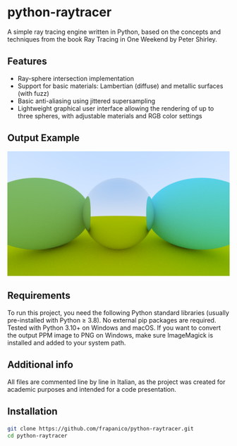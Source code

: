 # python-raytracer
A simple ray tracing engine written in Python, based on the concepts and techniques from the book Ray Tracing in One Weekend by Peter Shirley.

## Features
- Ray-sphere intersection implementation
- Support for basic materials: Lambertian (diffuse) and metallic surfaces (with fuzz)
- Basic anti-aliasing using jittered supersampling
- Lightweight graphical user interface allowing the rendering of up to three spheres, with adjustable materials and RGB color settings

## Output Example
![Pic](image.png)

## Requirements
To run this project, you need the following Python standard libraries (usually pre-installed with Python ≥ 3.8). No external pip packages are required. Tested with Python 3.10+ on Windows and macOS. If you want to convert the output PPM image to PNG on Windows, make sure ImageMagick is installed and added to your system path.

## Additional info
All files are commented line by line in Italian, as the project was created for academic purposes and intended for a code presentation.

## Installation
```bash
git clone https://github.com/frapanico/python-raytracer.git
cd python-raytracer


